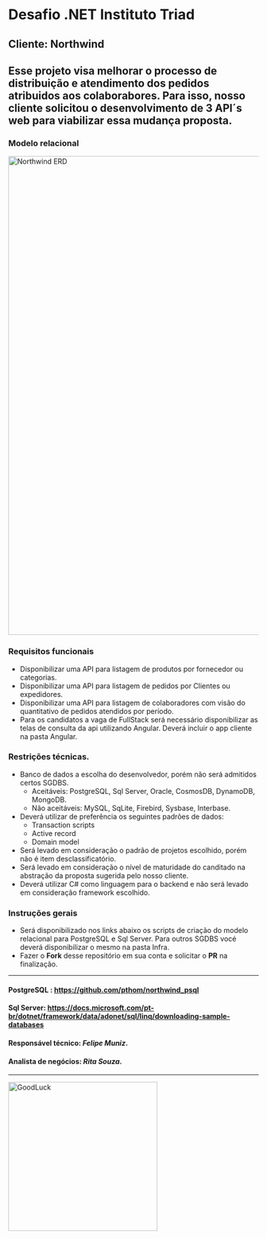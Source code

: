 # **Desafio .NET Instituto Triad**
## Cliente: **Northwind**
## Esse projeto visa melhorar o processo de distribuição e atendimento dos pedidos atribuidos aos colaborabores. Para isso, nosso cliente solicitou o desenvolvimento de 3 API´s web para viabilizar essa mudança proposta.


### Modelo relacional
<img width="964" alt="Northwind ERD" src="https://blog.yugabyte.com/wp-content/uploads/2019/07/northwind_distributedsql-06.png">

### Requisitos funcionais
* Disponibilizar uma API para listagem de produtos por fornecedor ou categorias.
* Disponibilizar uma API para listagem de pedidos por Clientes ou expedidores.
* Disponibilizar uma API para listagem de colaboradores com visão do quantitativo de pedidos atendidos por período.
* Para os candidatos a vaga de FullStack será necessário disponibilizar as telas de consulta da api utilizando Angular. Deverá incluir o app cliente na pasta Angular.

### Restrições técnicas.
* Banco de dados a escolha do desenvolvedor, porém não será admitidos certos SGDBS.
  * Aceitáveis: PostgreSQL, Sql Server, Oracle, CosmosDB, DynamoDB, MongoDB.
  * Não aceitáveis: MySQL, SqLite, Firebird, Sysbase, Interbase.
* Deverá utilizar de preferência os seguintes padrões de dados:
  * Transaction scripts
  * Active record
  * Domain model
* Será levado em consideração o padrão de projetos escolhido, porém não é item desclassificatório.
* Será levado em consideração o nível de maturidade do canditado na abstração da proposta sugerida pelo nosso cliente.
* Deverá utilizar C# como linguagem para o backend e não será levado em consideração framework escolhido.

### Instruções gerais
* Será disponibilizado nos links abaixo os scripts de criação do modelo relacional para PostgreSQL e Sql Server. Para outros SGDBS vocé deverá disponibilizar o mesmo na pasta Infra.
* Fazer o **Fork** desse repositório em sua conta e solicitar o **PR** na finalização.

***

#### PostgreSQL : https://github.com/pthom/northwind_psql
#### Sql Server: https://docs.microsoft.com/pt-br/dotnet/framework/data/adonet/sql/linq/downloading-sample-databases

#### Responsável técnico: ***Felipe Muniz***.
#### Analista de negócios: ***Rita Souza***.

***

<img width="300" alt="GoodLuck" src="GoodLuck.jpg">

